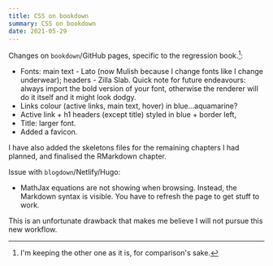 ```yaml
---
title: CSS on bookdown
summary: CSS on bookdown
date: 2021-05-29
---
```


Changes on `bookdown`/GitHub pages, specific to the regression book.[^1]:

* Fonts: main text - Lato (now Mulish because I change fonts like I change underwear); headers - Zilla Slab. Quick note for future endeavours: always import the bold version of your font, otherwise the renderer will do it itself and it might look dodgy.
* Links colour (active links, main text, hover) in blue...aquamarine?
* Active link + h1 headers (except title) styled in blue + border left,
* Title: larger font.
* Added a favicon.

I have also added the skeletons files for the remaining chapters I had planned, and finalised the RMarkdown chapter.

Issue with `blogdown`/Netlify/Hugo:

* MathJax equations are not showing when browsing. Instead, the Markdown syntax is visible. You have to refresh the page to get stuff to work.

This is an unfortunate drawback that makes me believe I will not pursue this new workflow.

[^1]: I'm keeping the other one as it is, for comparison's sake.